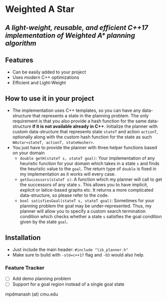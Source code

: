 # Weighted A Star
## _A light-weight, reusable, and efficient C++17 implementation of Weighted A* planning algorithm_

## Features
- Can be easily added to your project
- Uses modern C++ optimizations
- Efficient and Light-Weight

## How to use it in your project
- The implementation uses C++ templates, so you can have any data-structure that represents a state in the planning problem. The only requirement is that you also provide a hash function for the same data-structure **if it is not available already in C++**. Initialize the planner with custom data-structure that represents state `stateT` and action `actionT`, optionally along with the custom hash function for the state as such `WAstar<stateT, actionT, stateHasher>`.
- You just have to provide the planner with three helper functions based on your domain
    - `double getH(stateT s, stateT goal)`: Your implementation of any heuristic function for your domain which takes in a state `s` and finds the heuristic value to the `goal`. The return type of `double` is fixed in my implementation as it works will every case.
    - `getSuccessors(stateT s)`: A function which my planner will call to get the successors of any state `s`. This allows you to have implicit, explicit or latice-based graphs etc. It returns a more complicated data-structure, so please refer to the code.
    - `bool satisfiesGoal(stateT s, stateT goal)`: Sometimes for your planning problem the goal may be under-represented. Thus, my planner will allow you to specify a custom search termination condition which checks whether a state `s` satisfies the goal condition given by the state `goal`.

## Installation
- Just include the main header: `#include "lib_planner.h"`
- Make sure to build with `-std=c++17` flag and `-O3` would also help.

### Feature Tracker
- [ ] Add demo planning problem 
- [ ] Support for a goal region instead of a single goal state

mpdmanash (at) cmu.edu
